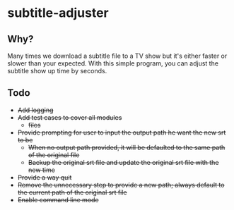 # subtitle-adjuster

## Why?

Many times we download a subtitle file to a TV show but it's either faster or slower than your expected.
With this simple program, you can adjust the subtitle show up time by seconds.

## Todo
* ~~Add logging~~
* ~~Add test cases to cover all modules~~
    * ~~files~~
* ~~Provide prompting for user to input the output path he want the new srt to be~~
    * ~~When no output path provided, it will be defaulted to the same path of the original file~~
    * ~~Backup the original srt file and update the original srt file with the new time~~
* ~~Provide a way quit~~
* ~~Remove the unnecessary step to provide a new path; always default to the current path of the original srt file~~
* ~~Enable command line mode~~
